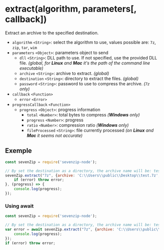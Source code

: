 # extract(algorithm, parameters[, callback])

Extract an archive to the specified destination.

- `algorithm` `<String>`: select the algorithm to use, values possible are: `7z`, `zip`, `tar`, `wim`
- `parameters` `<Object>`: parameters object to send
    - `dll` `<String>`: DLL path to use. If not specified, use the provided DLL file. _(global, for **Linux** and **Mac** it's the path of the command line executable)_
    - `archive` `<String>`: archive to extract. _(global)_
    - `destination` `<String>`: directory to extract the files. _(global)_
    - `password` `<String>`: password to use to compress the archive. _(`7z` only)_
- `callback` `<Function>`
    - `error` `<Error>`
- `progressCallback` `<Function>`
    - `progress` `<Object>`: progress information
        - `total` `<Number>`: total bytes to compress _(**Windows** only)_
        - `progress` `<Number>`: progress
        - `ratio` `<Number>`: compression ratio _(**Windows** only)_
        - `fileProcessed` `<String>`: file currently processed _(on **Linux** and **Mac** it seems not accurate)_

## Exemple
```js
const sevenZip = require('sevenzip-node');

// By set the destination as a directory, the archive name will be: test.7z
sevenZip.extract("7z", {archive: 'C:\\Users\\public\\Desktop\\test.7z', destination: 'C:\\Users\\tcroi\\Desktop\\test'}, (error) => {
    if (error) throw error;
}, (progress) => {
    console.log(progress);
});
```

### Using await
```js
const sevenZip = require('sevenzip-node');

// By set the destination as a directory, the archive name will be: test.7z
var error = await sevenZip.extract("7z", {archive: 'C:\\Users\\public\\Desktop\\test.7z', destination: 'C:\\Users\\tcroi\\Desktop\\test'}, null, (progress) => {
    console.log(progress);
});
if (error) throw error;
```